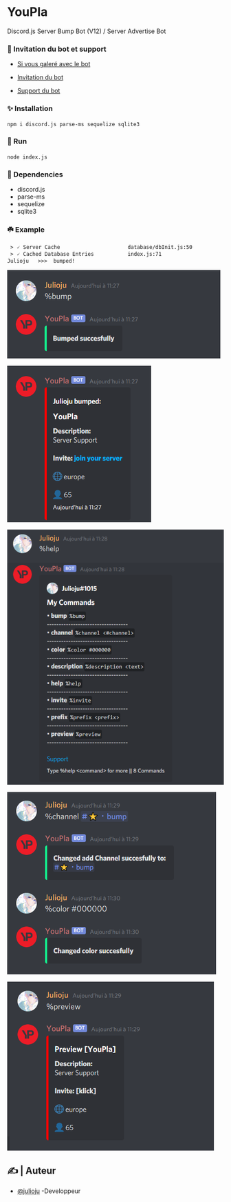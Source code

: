 # YouPla
Discord.js Server Bump Bot (V12) / Server Advertise Bot

### 👻 Invitation du bot et support

- [Si vous galeré avec le bot](https://discord.com/invite/TjSDZmVWvs) 

- [Invitation du bot](https://discord.com/oauth2/authorize?client_id=811630892212420618&permissions=8&scope=bot) 

- [Support du bot](https://discord.gg/xgvxGQfmEU) 


### ✨ Installation
```npm i discord.js parse-ms sequelize sqlite3```

### 🌿 Run
```node index.js```

### 🍂 Dependencies
* discord.js 
* parse-ms
* sequelize
* sqlite3

### ☘️ Example

```Logging in...                        index.js:98
 > 🗸 Server Cache                      database/dbInit.js:50
 > 🗸 Cached Database Entries           index.js:71
Julioju   >>>  bumped!
```

![Bump Cmd](https://github.com/Julioju1015/YouPla/blob/master/img/bump.PNG)

![Bump Message](https://github.com/Julioju1015/YouPla/blob/master/img/bumpmessage.PNG)  

![Help Cmd](https://github.com/Julioju1015/YouPla/blob/master/img/help.PNG)

![Set Your Add](https://github.com/Julioju1015/YouPla/blob/master/img/color.PNG)

![Check Your Add](https://github.com/Julioju1015/YouPla/blob/master/img/prev.PNG)


## ✍️ | Auteur <a name = "authors"></a>

- [@julioju](https://github.com/julioju1015) -Developpeur



